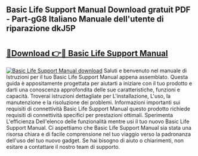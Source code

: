 ## Basic Life Support Manual Download gratuit PDF - Part-gG8 Italiano Manuale dell'utente di riparazione dkJ5P

# <h2><a href="http://dfak11.blite.top/?on=Basic+Life+Support+Manual">🔗Download 👉🔴 Basic Life Support Manual</a></h2>

[![Basic Life Support Manual download](https://i.imgur.com/lujVjoI.png)](http://dfak11.blite.top/?on=Basic+Life+Support+Manual)
Saluti e benvenuto nel manuale di Istruzioni per il tuo Basic Life Support Manual appena assemblato. Questa guida è appositamente progettata per aiutarti a iniziare con il tuo prodotto e darti una conoscenza approfondita delle sue caratteristiche, funzioni e capacità. Troverai istruzioni dettagliate per L'installazione, L'uso, la manutenzione e la risoluzione dei problemi. Informazioni importanti sui requisiti di connettività Basic Life Support Manual questo prodotto richiede requisiti di connettività specifici per prestazioni ottimali. Sperimenta L'efficienza Dell'elenco delle funzionalità mentre usi il tuo nuovo Basic Life Support Manual. Ci aspettiamo che Basic Life Support Manual sia stata una risorsa chiara e di facile comprensione nel tuo viaggio verso la padronanza dell'uso del tuo nuovo gadget. Se hai bisogno di aiuto o chiarimenti, non esitare a contattare il nostro team di supporto.
